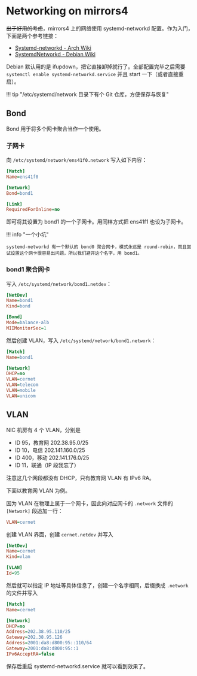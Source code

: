 # Networking on mirrors4

<s>出于好用的考虑</s>，mirrors4 上的网络使用 systemd-networkd 配置。作为入门，下面是两个参考链接：

- [Systemd-networkd - Arch Wiki](https://wiki.archlinux.org/index.php/Systemd-networkd)
- [SystemdNetworkd - Debian Wiki](https://wiki.debian.org/SystemdNetworkd)

Debian 默认用的是 ifupdown，把它直接卸掉就行了。全部配置完毕之后需要 `systemctl enable systemd-networkd.service` 并且 start 一下（或者直接重启）。

!!! tip "/etc/systemd/network 目录下有个 Git 仓库，方便保存与恢复"

## Bond

Bond 用于将多个网卡聚合当作一个使用。

### 子网卡

向 `/etc/systemd/network/ens41f0.network` 写入如下内容：

```ini
[Match]
Name=ens41f0

[Network]
Bond=bond1

[Link]
RequiredForOnline=no
```

即可将其设置为 bond1 的一个子网卡。用同样方式把 ens41f1 也设为子网卡。

!!! info "一个小坑"

    systemd-networkd 有一个默认的 bond0 聚合网卡，模式永远是 round-robin，而且尝试设置这个网卡很容易出问题，所以我们避开这个名字，用 bond1。

### bond1 聚合网卡

写入 `/etc/systemd/network/bond1.netdev`：

```ini
[NetDev]
Name=bond1
Kind=bond

[Bond]
Mode=balance-alb
MIIMonitorSec=1
```

然后创建 VLAN，写入 `/etc/systemd/network/bond1.network`：

```ini
[Match]
Name=bond1

[Network]
DHCP=no
VLAN=cernet
VLAN=telecom
VLAN=mobile
VLAN=unicom
```

## VLAN

NIC 机房有 4 个 VLAN，分别是

- ID 95，教育网 202.38.95.0/25
- ID 10，电信 202.141.160.0/25
- ID 400，移动 202.141.176.0/25
- ID 11，联通（IP 段我忘了）

注意这几个网段都没有 DHCP，只有教育网 VLAN 有 IPv6 RA。

下面以教育网 VLAN 为例。

因为 VLAN 在物理上属于一个网卡，因此向对应网卡的 `.network` 文件的 `[Network]` 段追加一行：

```ini
VLAN=cernet
```

创建 VLAN 界面，创建 `cernet.netdev` 并写入

```ini
[NetDev]
Name=cernet
Kind=vlan

[VLAN]
Id=95
```

然后就可以指定 IP 地址等具体信息了，创建一个名字相同，后缀换成 `.network` 的文件并写入

```ini
[Match]
Name=cernet

[Network]
DHCP=no
Address=202.38.95.110/25
Gateway=202.38.95.126
Address=2001:da8:d800:95::110/64
Gateway=2001:da8:d800:95::1
IPv6AcceptRA=false
```

保存后重启 systemd-networkd.service 就可以看到效果了。
